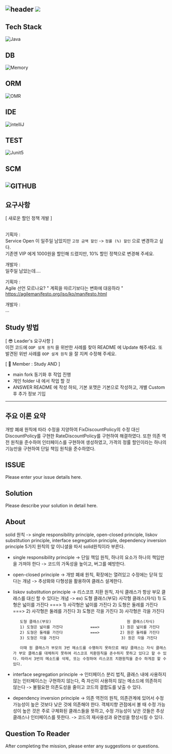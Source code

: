 ![header](https://capsule-render.vercel.app/api?type=soft&color=auto&height=150&section=header&text=UserManagement&fontSize=90&animation=blink&align=center)
<a href="https://hits.seeyoufarm.com"><img src="https://hits.seeyoufarm.com/api/count/incr/badge.svg?url=https%3A%2F%2Fgithub.com%2FFX-STUDY%2FBE-STUDY%2Fhit-counter&count_bg=%2379C83D&title_bg=%23555555&icon=&icon_color=%23E7E7E7&title=hits&edge_flat=false"/></a>
--
## Tech Stack
![Java](https://img.shields.io/badge/Java-ED8B00?style=for-the-badge&logo=openjdk&logoColor=white)
## DB
![Memory](https://img.shields.io/badge/Memory-000000?style=for-the-badge&logo=memory&logoColor=white)
## ORM
![OMR](https://img.shields.io/badge/NONE-000000?style=for-the-badge&logo=NONE&logoColor=white)
## IDE
![intelliJ](https://img.shields.io/badge/IntelliJIDEA-000000?style=for-the-badge&logo=IntelliJIDEA&logoColor=white)
## TEST
![Junit5](https://img.shields.io/badge/JUnit5-25A162?style=for-the-badge&logo=JUnit5&logoColor=white)
## SCM
![GITHUB](https://img.shields.io/badge/GitHub-100000?style=for-the-badge&logo=github&logoColor=white)
--
## 요구사항
[ 새로운 할인 정책 개발 ]<br><br>

기획자 : <br>
Service Open 이 일주일 남았지만 `고정 금액 할인` -> `정률 (%) 할인` 으로 변경하고 싶다.<br>
기존엔 VIP 에게 1000원을 할인해 드렸지만, 10% 할인 정책으로 변경해 주세요.<br>

개발자 : <br>
일주일 남았는데.... <br>

기획자 : <br>
Agile 선언 모르나요? " 계획을 따르기보다는 변화에 대응하라 " <br>
https://agilemanifesto.org/iso/ko/manifesto.html <br>

개발자 :<br>
...<br>

## Study 방법
[ 😎 Leader's 요구사항 ] <br>
이전 코드에 `OOP 설계 원칙` 을 위반한 사례를 찾아 README 에 Update 해주세요.
또 발견된 위반 사례를 `OOP 설계 원칙` 을 잘 지켜 수정해 주세요.

[ 🧐 Member : Study AND ] <br>
   - main fork 동기화 후 작업 진행
   - 개인 folder 내 에서 작업 할 것
   - ANSWER README 에 작성 하되, 기본 포맷은 기본으로 작성하고, 개별 Custom 후 추가 정보 기입

---

## 주요 이론 요약
   개방 폐쇄 원칙에 따라 수정을 지양하여 FixDiscountPolicy의 수정 대신 DiscountPolicy를 구현한 RateDiscountPolicy를 구현하여 해결하였다. 또한 의존 역전 원칙을 준수하여 인터페이스를 구현하여 생성하였고, 가격의 정률 할인이라는 하나의 기능만을 구현하여 단일 책임 원칙을 준수하였다.


## ISSUE

Please enter your issue details here.

## Solution

Please describe your solution in detail here.

## About
   solid 원칙 -> single responsibility principle, open-closed principle, liskov substitution principle, interface segregation principle, dependency inversion principle 5가지 원칙의 앞 이니셜을 따서 solid원칙이라 부른다.

   - single responsibility principle ->
      단일 책임 원칙, 하나의 요소가 하나의 책임만을 가져야 한다 -> 코드의 가독성을 높이고, 버그를 예방한다. 

   - open-closed principle ->
      개방 폐쇄 원칙, 확장에는 열려있고 수정에는 닫혀 있다는 개념 -> 추상화와 다형성을 활용하여 클래스 설계한다.

   - liskov substitution principle ->
      리스코프 치환 원칙, 자식 클래스가 항상 부모 클래스를 대신 할 수 있다는 개념 ->
         ex) 도형 클래스(부모)                               사각형 클래스(자식)
            1) 도형은 넓이를 가진다            ===>         1) 사각형은 넓이를 가진다
            2) 도형은 둘레를 가진다            ===>         2) 사각형은 둘레를 가진다
            3) 도형은 각을 가진다                           3) 사각형은 각을 가진다

            도형 클래스(부모)                                 원 클래스(자식)
            1) 도형은 넓이를 가진다            ===>         1) 원은 넓이를 가진다
            2) 도형은 둘레를 가진다            ===>         2) 원은 둘레를 가진다
            3) 도형은 각을 가진다                           3) 원은 각을 가진다
            
            이때 원 클래스가 부모의 3번 메소드를 수행하지 못하므로 해당 클래스는 자식 클래스가 부모 클래스를 대체하지 못하여 리스코프 치환원칙을 준수하지 못하고 있다고 할 수 있다. 따라서 3번의 메소드를 삭제, 또는 수정하여 리스코프 치환원칙을 준수 하게끔 할 수 있다.

   - interface segregation principle ->
      인터페이스 분리 법칙, 클래스 내에 사용하지 않는 인터페이스는 구현하지 않는다, 즉 자신이 사용하지 않는 메소드에 의존하지 않는다 -> 불필요한 의존도성을 줄이고 코드의 결합도를 낮출 수 있다. 

   - dependency inversion principle ->
      의존 역전의 원칙, 의존관계에 있어서 수정 가능성이 높은 것보다 낮은 것에 의존해야 한다. 객체지향 관점에서 볼 때 수정 가능성이 높은 것은 주로 구체화된 클래스들을 뜻하고, 수정 가능성이 낮은 것들은 추상클래스나 인터페이스를 뜻한다. -> 코드의 재사용성과 유연성을 향상시킬 수 있다.

## Question To Reader

After completing the mission, please enter any suggestions or questions.

